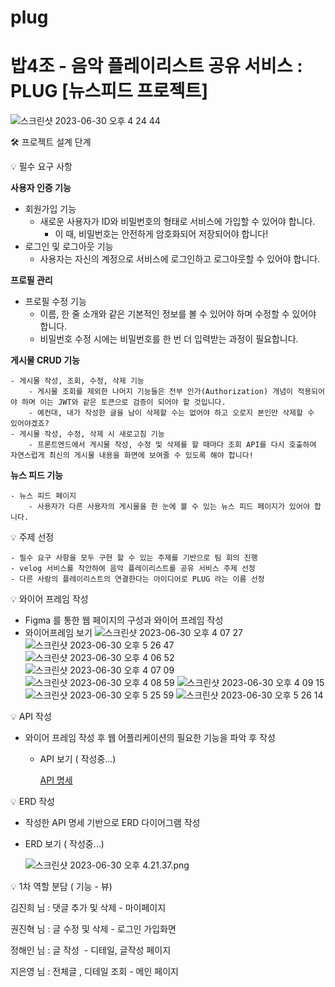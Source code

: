    
# plug

# 밥4조 - 음악 플레이리스트 공유 서비스 : PLUG [뉴스피드 프로젝트]

![스크린샷 2023-06-30 오후 4 24 44](https://github.com/lazygyu97/plug/assets/97361049/c003ecbb-f12d-4886-b1c7-04bc9f2c6b83)


🛠 프로젝트 설계 단계

💡 필수 요구 사항


**사용자 인증 기능**

- 회원가입 기능
    - 새로운 사용자가 ID와 비밀번호의 형태로 서비스에 가입할 수 있어야 합니다.
        - 이 때, 비밀번호는 안전하게 암호화되어 저장되어야 합니다!
- 로그인 및 로그아웃 기능
    - 사용자는 자신의 계정으로 서비스에 로그인하고 로그아웃할 수 있어야 합니다.

**프로필 관리**

- 프로필 수정 기능
    - 이름, 한 줄 소개와 같은 기본적인 정보를 볼 수 있어야 하며 수정할 수 있어야 합니다.
    - 비밀번호 수정 시에는 비밀번호를 한 번 더 입력받는 과정이 필요합니다.

**게시물 CRUD 기능**

    - 게시물 작성, 조회, 수정, 삭제 기능
        - 게시물 조회를 제외한 나머지 기능들은 전부 인가(Authorization) 개념이 적용되어야 하며 이는 JWT와 같은 토큰으로 검증이 되어야 할 것입니다.
        - 예컨대, 내가 작성한 글을 남이 삭제할 수는 없어야 하고 오로지 본인만 삭제할 수 있어야겠죠?
    - 게시물 작성, 수정, 삭제 시 새로고침 기능
        - 프론트엔드에서 게시물 작성, 수정 및 삭제를 할 때마다 조회 API를 다시 호출하여 자연스럽게 최신의 게시물 내용을 화면에 보여줄 수 있도록 해야 합니다!

**뉴스 피드 기능**

    - 뉴스 피드 페이지
        - 사용자가 다른 사용자의 게시물을 한 눈에 볼 수 있는 뉴스 피드 페이지가 있어야 합니다.


💡 주제 선정

    - 필수 요구 사항을 모두 구현 할 수 있는 주제를 기반으로 팀 회의 진행
    - velog 서비스를 착안하여 음악 플레이리스트를 공유 서비스 주제 선정
    - 다른 사람의 플레이리스트의 연결한다는 아이디어로 PLUG 라는 이름 선정

💡 와이어 프레임 작성

- Figma 를 통한 웹 페이지의 구성과 와이어 프레임 작성
- 와이어프레임 보기
![스크린샷 2023-06-30 오후 4 07 27](https://github.com/lazygyu97/plug/assets/97361049/5caf919b-3723-4538-bd5b-d5260a4757c6)
![스크린샷 2023-06-30 오후 5 26 47](https://github.com/lazygyu97/plug/assets/97361049/b16a34ca-b798-4125-90c5-832ecf6673d8)
![스크린샷 2023-06-30 오후 4 06 52](https://github.com/lazygyu97/plug/assets/97361049/f543fb99-36ad-44b7-80af-7ff96095eb29)
![스크린샷 2023-06-30 오후 4 07 09](https://github.com/lazygyu97/plug/assets/97361049/175edc71-70fa-4ebc-952f-2595a36fd89b)
![스크린샷 2023-06-30 오후 4 08 59](https://github.com/lazygyu97/plug/assets/97361049/9131f77a-056d-4fa4-ace5-5366a441fe15)
![스크린샷 2023-06-30 오후 4 09 15](https://github.com/lazygyu97/plug/assets/97361049/6c59ec21-733e-4f3a-9338-eb1de4dc20e6)
![스크린샷 2023-06-30 오후 5 25 59](https://github.com/lazygyu97/plug/assets/97361049/9a1798ef-2a99-4d34-97dc-39eb2970685f)
![스크린샷 2023-06-30 오후 5 26 14](https://github.com/lazygyu97/plug/assets/97361049/822ac119-0516-42a1-a7d3-8d5d78aff821)

<aside>
💡 API 작성

</aside>

- 와이어 프레임 작성 후 웹 어플리케이션의 필요한 기능을 파악 후 작성
    - API 보기  ( 작성중…)
        
        [API 명세](https://www.notion.so/05dcf34c4f564dbfa8f638948b0db3ad?pvs=21)
        

<aside>
💡 ERD 작성

</aside>

- 작성한 API 명세 기반으로 ERD 다이어그램 작성
- ERD 보기 ( 작성중…)
    
    ![스크린샷 2023-06-30 오후 4.21.37.png](https://s3-us-west-2.amazonaws.com/secure.notion-static.com/eed42640-7ab7-411a-b715-ed1bbca6b118/%E1%84%89%E1%85%B3%E1%84%8F%E1%85%B3%E1%84%85%E1%85%B5%E1%86%AB%E1%84%89%E1%85%A3%E1%86%BA_2023-06-30_%E1%84%8B%E1%85%A9%E1%84%92%E1%85%AE_4.21.37.png)
    

<aside>
💡 1차 역할 분담 ( 기능 - 뷰)

</aside>

김진희 님 : 댓글 추가 및 삭제        - 마이페이지

권진혁 님 : 글 수정 및 삭제           - 로그인 가입화면

정해인 님 : 글 작성                       - 디테일, 글작성 페이지

지은영 님 : 전체글 , 디테일 조회   - 메인 페이지
